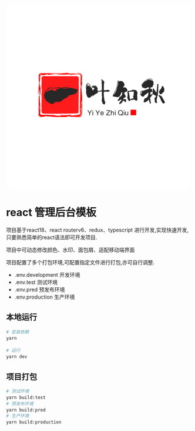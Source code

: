 <div align="center">
	<img src="./docs/logo.png">
</div>

# react 管理后台模板

项目基于react18、react routerv6、redux、typescript 进行开发,实现快速开发,只要熟悉简单的react语法即可开发项目.

项目中可动态修改颜色、水印、面包屑、适配移动端界面

项目配置了多个打包环境,可配置指定文件进行打包,亦可自行调整.
- .env.development 开发环境
- .env.test 测试环境
- .env.pred 预发布环境
- .env.production 生产环境

## 本地运行
```bash
# 安装依赖
yarn

# 运行
yarn dev
```

## 项目打包
```bash
# 测试环境
yarn build:test
# 预发布环境
yarn build:pred
# 生产环境
yarn build:production
```

